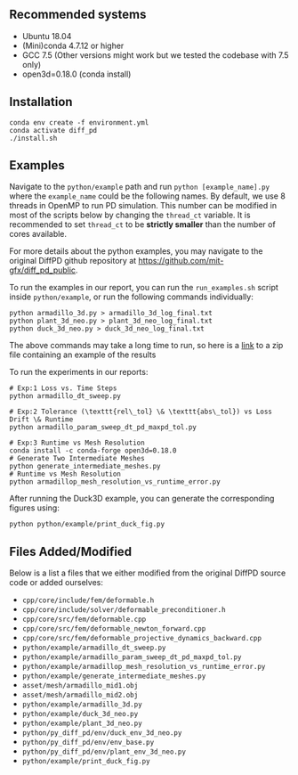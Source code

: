 ## Recommended systems
- Ubuntu 18.04
- (Mini)conda 4.7.12 or higher
- GCC 7.5 (Other versions might work but we tested the codebase with 7.5 only)
- open3d=0.18.0 (conda install)

## Installation
```
conda env create -f environment.yml
conda activate diff_pd
./install.sh
```

## Examples
Navigate to the `python/example` path and run `python [example_name].py` where the `example_name` could be the following names. By default, we use 8 threads in OpenMP to run PD simulation. This number can be modified in most of the scripts below by changing the `thread_ct` variable. It is recommended to set `thread_ct` to be **strictly smaller** than the number of cores available.

For more details about the python examples, you may navigate to the original DiffPD github repository at https://github.com/mit-gfx/diff_pd_public.

To run the examples in our report, you can run the `run_examples.sh` script inside `python/example`, or run the following commands individually:
```
python armadillo_3d.py > armadillo_3d_log_final.txt
python plant_3d_neo.py > plant_3d_neo_log_final.txt
python duck_3d_neo.py > duck_3d_neo_log_final.txt
```
The above commands may take a long time to run, so here is a [link](https://drive.google.com/file/d/1TVIK0p6gPkambhtDk_X_kSMunJpycAZO/view?usp=drive_link) to a zip file containing an example of the results 

To run the experiments in our reports:
```
# Exp:1 Loss vs. Time Steps
python armadillo_dt_sweep.py

# Exp:2 Tolerance (\texttt{rel\_tol} \& \texttt{abs\_tol}) vs Loss Drift \& Runtime
python armadillo_param_sweep_dt_pd_maxpd_tol.py

# Exp:3 Runtime vs Mesh Resolution
conda install -c conda-forge open3d=0.18.0
# Generate Two Intermediate Meshes
python generate_intermediate_meshes.py
# Runtime vs Mesh Resolution
python armadillop_mesh_resolution_vs_runtime_error.py
```

After running the Duck3D example, you can generate the corresponding figures using:
```
python python/example/print_duck_fig.py
```


## Files Added/Modified
Below is a list a files that we either modified from the original DiffPD source code or added ourselves:
- `cpp/core/include/fem/deformable.h`
- `cpp/core/include/solver/deformable_preconditioner.h`
- `cpp/core/src/fem/deformable.cpp`
- `cpp/core/src/fem/deformable_newton_forward.cpp`
- `cpp/core/src/fem/deformable_projective_dynamics_backward.cpp`
- `python/example/armadillo_dt_sweep.py`
- `python/example/armadillo_param_sweep_dt_pd_maxpd_tol.py`
- `python/example/armadillop_mesh_resolution_vs_runtime_error.py`
- `python/example/generate_intermediate_meshes.py`
- `asset/mesh/armadillo_mid1.obj`
- `asset/mesh/armadillo_mid2.obj`
- `python/example/armadillo_3d.py`
- `python/example/duck_3d_neo.py`
- `python/example/plant_3d_neo.py`
- `python/py_diff_pd/env/duck_env_3d_neo.py`
- `python/py_diff_pd/env/env_base.py`
- `python/py_diff_pd/env/plant_env_3d_neo.py`
- `python/example/print_duck_fig.py`
